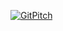 [![GitPitch](https://gitpitch.com/assets/badge.svg)](https://github.com/ThinkBigAnalytics/Bootcamp_Dec16_Utah) 
